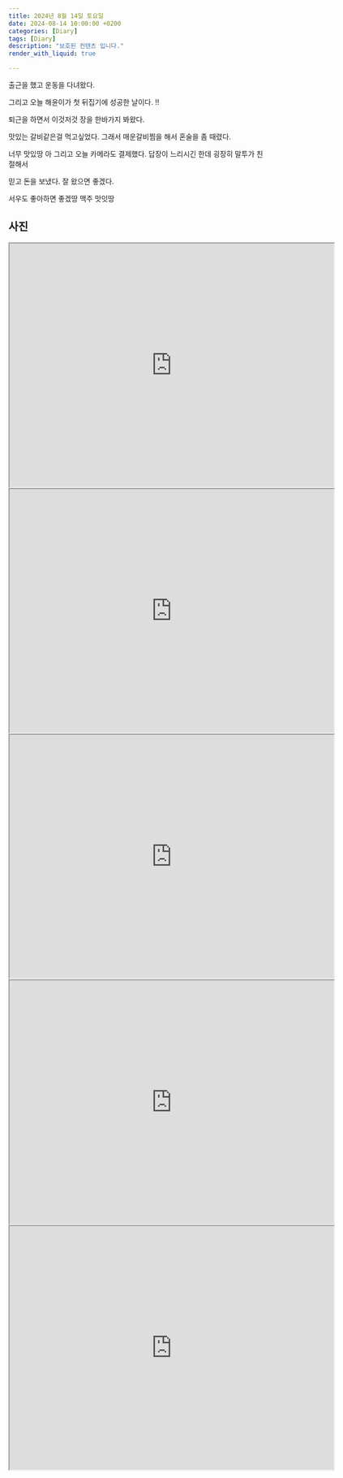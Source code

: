 ```yaml
---
title: 2024년 8월 14일 토요일
date: 2024-08-14 10:00:00 +0200
categories: [Diary]
tags: [Diary]
description: "보호된 컨텐츠 입니다."
render_with_liquid: true

---
```


출근을 했고 운동을 다녀왔다.

그리고 오늘 해윤이가 첫 뒤집기에 성공한 날이다. !!

퇴근을 하면서 이것저것 장을 한바가지 봐왔다. 

맛있는 갈비같은걸 먹고싶었다. 그래서 매운갈비찜을 해서 혼술을 좀 때렸다.

너무 맛있땅 아 그리고 오늘 카메라도 결제했다. 답장이 느리시긴 한데 굉장히 말투가 친절해서

믿고 돈을 보냈다. 잘 왔으면 좋겠다. 

서우도 좋아하면 좋겠땅 맥주 맛잇땅



## 사진

<iframe src="https://drive.google.com/file/d/1wmYfzE3YefvGJSgwV0jVd24OF-Mk28jp/preview" width="640" height="480" allow="autoplay"></iframe>

<iframe src="https://drive.google.com/file/d/1L8mfRElNfxlsV8FG41yLY9-RiA26Hasr/preview" width="640" height="480" allow="autoplay"></iframe>

<iframe src="https://drive.google.com/file/d/10NGG-OzDzIeQT1I1_CozQGmOK3eJmICN/preview" width="640" height="480" allow="autoplay"></iframe>

<iframe src="https://drive.google.com/file/d/1Oh3LwP5YSChOKcfaXFQgn_AvFq5a29iS/preview" width="640" height="480" allow="autoplay"></iframe>

<iframe src="https://drive.google.com/file/d/1J4hl5x3geJQX8k92n6iFwWL6ykw4Xaff/preview" width="640" height="480" allow="autoplay"></iframe>